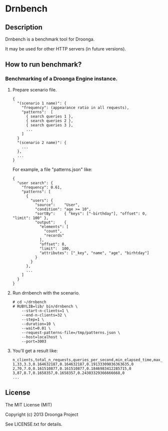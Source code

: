 # Drnbench

## Description

Drnbench is a benchmark tool for Droonga.

It may be used for other HTTP servers (in future versions).


## How to run benchmark?

### Benchmarking of a Droonga Engine instance.

 1. Prepare scenario file.
    
        {
          "(scenario 1 name)": {
            "frequency": (appearance ratio in all requests),
            "patterns":  [
              { search queries 1 },
              { search queries 2 },
              { search queries 3 },
              ...
            ]
          }
          "(scenario 2 name)": {
            ...
          },
          ...
        }
    
    For example, a file "patterns.json" like:
    
        {
          "user search": {
            "frequency": 0.61,
            "patterns": [
              {
                "users": {
                  "source":    "User",
                  "condition": "age >= 10",
                  "sortBy":    { "keys": ["-birthday"], "offset": 0, "limit": 100" },
                  "output":    {
                    "elements": [
                      "count",
                      "records"
                    ],
                    "offset": 0,
                    "limit":  100,
                    "attributes": ["_key", "name", "age", "birhtday"]
                  }
                }
              },
              ...
            ]
          }
        }
    
 2. Run drnbench with the scenario.
    
        # cd ~/drnbench
        # RUBYLIB=lib/ bin/drnbench \
            --start-n-clients=1 \
            --end-n-clients=32 \
            --step=1 \
            --duration=10 \
            --wait=0.01 \
            --request-patterns-file=/tmp/patterns.json \
            --host=localhost \
            --port=3003
 3. You'll get a result like:
    
        n_clients,total_n_requests,queries_per_second,min_elapsed_time,max_elapsed_time,average_elapsed_time,200
        1,33,3.3,0.164632187,0.164632187,0.19133309036363635,0
        2,70,7.0,0.161510877,0.161510877,0.1846983412285715,0
        3,87,8.7,0.1658357,0.1658357,0.24303329366666668,0
        ...

## License

The MIT License (MIT)

Copyright (c) 2013 Droonga Project

See LICENSE.txt for details.
